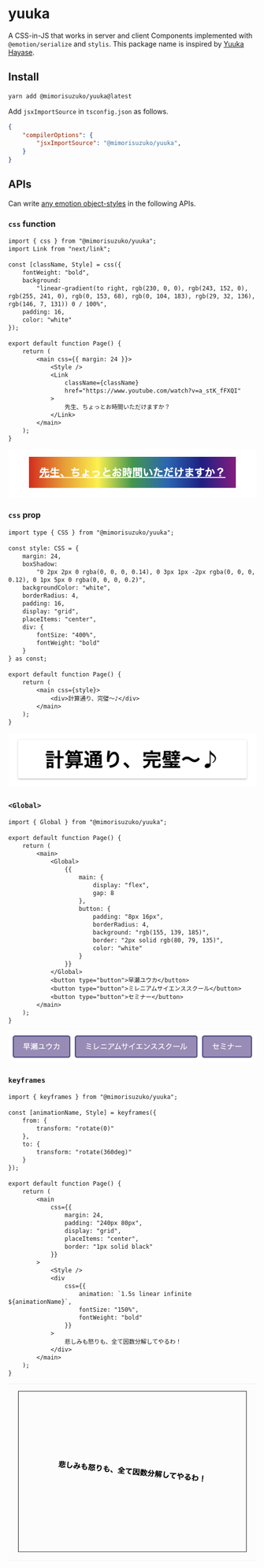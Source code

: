 # yuuka

A CSS-in-JS that works in server and client Components implemented with `@emotion/serialize` and `stylis`. This package name is inspired by [Yuuka Hayase](https://www.youtube.com/watch?v=a_stK_fFXQI).

## Install

```sh
yarn add @mimorisuzuko/yuuka@latest
```

Add `jsxImportSource` in `tsconfig.json` as follows.

```json
{
	"compilerOptions": {
		"jsxImportSource": "@mimorisuzuko/yuuka",
	}
}
```

## APIs

Can write [any emotion object-styles](https://emotion.sh/docs/object-styles) in the following APIs.

### `css` function

```tsx
import { css } from "@mimorisuzuko/yuuka";
import Link from "next/link";

const [className, Style] = css({
	fontWeight: "bold",
	background:
		"linear-gradient(to right, rgb(230, 0, 0), rgb(243, 152, 0), rgb(255, 241, 0), rgb(0, 153, 68), rgb(0, 104, 183), rgb(29, 32, 136), rgb(146, 7, 131)) 0 / 100%",
	padding: 16,
	color: "white"
});

export default function Page() {
	return (
		<main css={{ margin: 24 }}>
			<Style />
			<Link
				className={className}
				href="https://www.youtube.com/watch?v=a_stK_fFXQI"
			>
				先生、ちょっとお時間いただけますか？
			</Link>
		</main>
	);
}
```

![css function example](./.github/assets/css.png)

### `css` prop

```tsx
import type { CSS } from "@mimorisuzuko/yuuka";

const style: CSS = {
	margin: 24,
	boxShadow:
		"0 2px 2px 0 rgba(0, 0, 0, 0.14), 0 3px 1px -2px rgba(0, 0, 0, 0.12), 0 1px 5px 0 rgba(0, 0, 0, 0.2)",
	backgroundColor: "white",
	borderRadius: 4,
	padding: 16,
	display: "grid",
	placeItems: "center",
	div: {
		fontSize: "400%",
		fontWeight: "bold"
	}
} as const;

export default function Page() {
	return (
		<main css={style}>
			<div>計算通り、完璧〜♪</div>
		</main>
	);
}
```

![css prop example](./.github/assets/css-prop.png)

### `<Global>`

```tsx
import { Global } from "@mimorisuzuko/yuuka";

export default function Page() {
	return (
		<main>
			<Global>
				{{
					main: {
						display: "flex",
						gap: 8
					},
					button: {
						padding: "8px 16px",
						borderRadius: 4,
						background: "rgb(155, 139, 185)",
						border: "2px solid rgb(80, 79, 135)",
						color: "white"
					}
				}}
			</Global>
			<button type="button">早瀬ユウカ</button>
			<button type="button">ミレニアムサイエンススクール</button>
			<button type="button">セミナー</button>
		</main>
	);
}
```

![global example](./.github/assets/global.png)

### `keyframes`

```tsx
import { keyframes } from "@mimorisuzuko/yuuka";

const [animationName, Style] = keyframes({
	from: {
		transform: "rotate(0)"
	},
	to: {
		transform: "rotate(360deg)"
	}
});

export default function Page() {
	return (
		<main
			css={{
				margin: 24,
				padding: "240px 80px",
				display: "grid",
				placeItems: "center",
				border: "1px solid black"
			}}
		>
			<Style />
			<div
				css={{
					animation: `1.5s linear infinite ${animationName}`,
					fontSize: "150%",
					fontWeight: "bold"
				}}
			>
				悲しみも怒りも、全て因数分解してやるわ！
			</div>
		</main>
	);
}
```

![keyframes example](./.github/assets/keyframes.gif)
